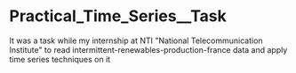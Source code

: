 # Practical_Time_Series__Task
It was a task while my internship at NTI "National Telecommunication Institute" to read intermittent-renewables-production-france data and apply time series techniques on it
